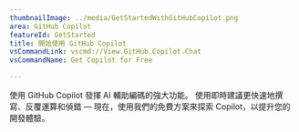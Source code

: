 ```yaml
---
thumbnailImage: ../media/GetStartedWithGitHubCopilot.png
area: GitHub Copilot
featureId: GetStarted
title: 開始使用 GitHub Copilot
vsCommandLink: vscmd://View.GitHub.Copilot.Chat
vsCommandName: Get Copilot for Free

---
```



使用 GitHub Copilot 發揮 AI 輔助編碼的強大功能。 使用即時建議更快速地撰寫、反覆運算和偵錯 — 現在，使用我們的免費方案來探索 Copilot，以提升您的開發體驗。

